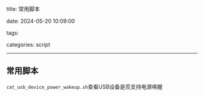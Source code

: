 title: 常用脚本

date: 2024-05-20 10:09:00

tags:

categories: script

---

## 常用脚本

`cat_usb_device_power_wakeup.sh`查看USB设备是否支持电源唤醒